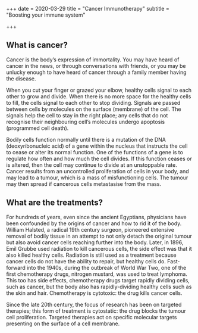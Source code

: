 +++
date = 2020-03-29
title = "Cancer Immunotherapy"
subtitle = "Boosting your immune system"

+++

## What is cancer?

Cancer is the body’s expression of immortality. You may have heard of cancer in the news, or through conversations with friends, or you may be unlucky enough to have heard of cancer through a family member having the disease. 

When you cut your finger or grazed your elbow, healthy cells signal to each other to grow and divide. When there is no more space for the healthy cells to fill, the cells signal to each other to stop dividing. Signals are passed between cells by molecules on the surface (membrane) of the cell. The signals help the cell to stay in the right place; any cells that do not recognise their neighbouring cell’s molecules undergo apoptosis (programmed cell death). 

Bodily cells function normally until there is a mutation of the DNA (deoxyribonucleic acid) of a gene within the nucleus that instructs the cell to cease or alter its normal function. One of the functions of a gene is to regulate how often and how much the cell divides. If this function ceases or is altered, then the cell may continue to divide at an unstoppable rate. Cancer results from an uncontrolled proliferation of cells in your body, and may lead to a tumour, which is a mass of misfunctioning cells. The tumour may then spread if cancerous cells metastasise from the mass.

## What are the treatments?

For hundreds of years, even since the ancient Egyptians, physicians have been confounded by the origins of cancer and how to rid it of the body. William Halsted, a radical 19th century surgeon, pioneered extensive removal of bodily tissue in an attempt to not only detach the original tumour but also avoid cancer cells reaching further into the body. Later, in 1896, Emil Grubbe used radiation to kill cancerous cells, the side effect was that it also killed healthy cells. Radiation is still used as a treatment because cancer cells do not have the ability to repair, but healthy cells do. Fast-forward into the 1940s, during the outbreak of World War Two, one of the first chemotherapy drugs, nitrogen mustard, was used to treat lymphoma. This too has side effects, chemotherapy drugs target rapidly dividing cells, such as cancer, but the body also has rapidly-dividing healthy cells such as the skin and hair. Chemotherapy is cytotoxic: the drug kills cancer cells.

Since the late 20th century, the focus of research has been on targeted therapies; this form of treatment is cytostatic: the drug blocks the tumour cell proliferation. Targeted therapies act on specific molecular targets presenting on the surface of a cell membrane. 




